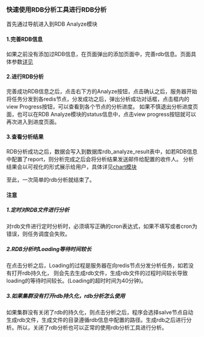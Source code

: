### 快速使用RDB分析工具进行RDB分析

首先通过导航进入到RDB Analyze模块
#### 1.完善RDB信息
   如果之前没有添加过RDB信息，在页面弹出的添加页面中，完善rdb信息。页面具体参数[详见](./如何使用RDB分析工具.md)
#### 2.进行RDB分析
 完善成功RDB信息之后，点击右下方的Analyze按钮，点击确认之后，服务器开始将任务分发到各redis节点，分发成功之后，弹出分析成功对话框，点击框内的view Progress按钮，可以查看到各个节点的分析进度。 
 如果不慎退出分析进度页面，也可以在RDB Analyze模块的status信息中，点击view progress按钮就可以再次进入到进度页面。 
#### 3.查看分析结果
 RDB分析成功之后，数据会写入到数据库rdb_analyze_result表中，如若RDB信息中配置了report，则分析完成之后会将分析结果发送邮件给配置的收件人。
 分析结果会以可视化的形式展示给用户，具体详见[chart模块](./Chart模块介绍.md)

至此，一次简单的rdb分析就结束了。
   
#### 注意

##### 1.定时对RDB文件进行分析
对rdb文件进行定时分析时，必须填写正确的cron表达式，如果不填写或者cron为错误，则任务调度会失败。
##### 2.RDB分析时Loading等待时间较长
在点击分析之后，Loading的过程是服务器在向redis节点分发分析任务，如若没有打开rdb持久化，
 则会先去生成rdb文件，生成rdb文件的过程时间较长导致loading的等待时间较长。(Loading的超时时间为40分钟)。
##### 3.如果集群没有打开rdb持久化，rdb分析怎么使用
如果集群没有关闭了rdb的持久化，则点击分析之后，程序会选择salve节点自动生成rdb文件，生成文件的目录遵循rdb信息中配置的路径。生成rdb之后进行分析。所以，关闭了rdb分析也可以正常的使用rdb分析工具进行分析。